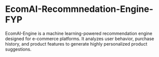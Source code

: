 # EcomAI-Recommnedation-Engine-FYP
EcomAI-Engine is a machine learning-powered recommendation engine designed for e-commerce platforms. It analyzes user behavior, purchase history, and product features to generate highly personalized product suggestions.
